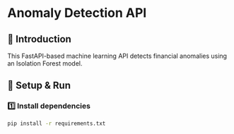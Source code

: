 # Anomaly Detection API

## 📌 Introduction
This FastAPI-based machine learning API detects financial anomalies using an Isolation Forest model.

## 🚀 Setup & Run

### **1️⃣ Install dependencies**
```bash
pip install -r requirements.txt
